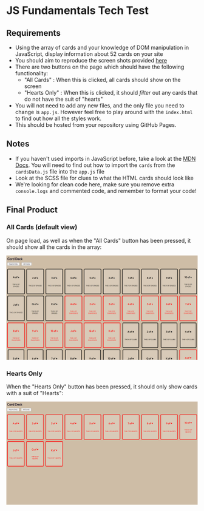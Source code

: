 # JS Fundamentals Tech Test

## Requirements

- Using the array of cards and your knowledge of DOM manipulation in JavaScript, display information about 52 cards on your site
- You should aim to reproduce the screen shots provided [here](#final-product)
- There are two buttons on the page which should have the following functionality:
  - "All Cards" : When this is clicked, all cards should show on the screen
  - "Hearts Only" : When this is clicked, it should _filter_ out any cards that do not have the suit of "hearts"
- You will not need to add any new files, and the only file you need to change is `app.js`. However feel free to play around with the `index.html` to find out how all the styles work.
- This should be hosted from your repository using GitHub Pages.

## Notes

- If you haven't used imports in JavaScript before, take a look at the [MDN Docs](https://developer.mozilla.org/en-US/docs/Web/JavaScript/Reference/Statements/import). You will need to find out how to import the `cards` from the `cardsData.js` file into the `app.js` file
- Look at the SCSS file for clues to what the HTML cards should look like
- We're looking for clean code here, make sure you remove extra `console.logs` and commented code, and remember to format your code!

## Final Product

### All Cards (default view)

On page load, as well as when the "All Cards" button has been pressed, it should show all the cards in the array:

![](./assets/card-deck-01.png)

### Hearts Only

When the "Hearts Only" button has been pressed, it should only show cards with a suit of "Hearts":

![](./assets/card-deck-02.png)
